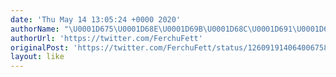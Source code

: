 ```yaml
---
date: 'Thu May 14 13:05:24 +0000 2020'
authorName: "\U0001D675\U0001D68E\U0001D69B\U0001D68C\U0001D691\U0001D69E \U0001D674\U0001D69C\U0001D68C\U0001D698\U0001D695\U0001D68A"
authorUrl: 'https://twitter.com/FerchuFett'
originalPost: 'https://twitter.com/FerchuFett/status/1260919140640067584'
layout: like
---
```

